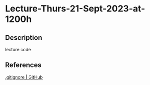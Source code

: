 # Lecture-Thurs-21-Sept-2023-at-1200h

## Description

lecture code

## References

[.gitignore | GitHub](https://github.com/github/gitignore/blob/main/Python.gitignore)
